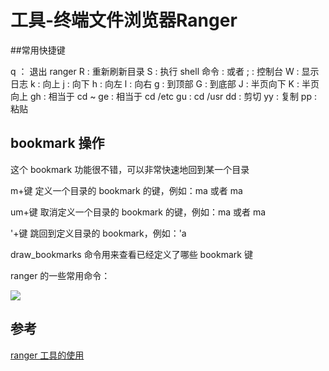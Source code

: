 # 工具-终端文件浏览器Ranger

##常用快捷键


q ： 退出 ranger
R : 重新刷新目录
S : 执行 shell 命令
: 或者 ; : 控制台
W : 显示日志
k : 向上
j : 向下
h : 向左
l : 向右
g : 到顶部
G : 到底部
J : 半页向下
K : 半页向上
gh : 相当于 cd ~
ge : 相当于 cd /etc
gu : cd /usr
dd : 剪切
yy : 复制
pp : 粘贴


## bookmark 操作
这个 bookmark 功能很不错，可以非常快速地回到某一个目录

m+键 定义一个目录的 bookmark 的键，例如：ma 或者 ma

um+键 取消定义一个目录的 bookmark 的键，例如：ma 或者 ma

'+键 跳回到定义目录的 bookmark，例如：'a

draw_bookmarks 命令用来查看已经定义了哪些 bookmark 键

ranger 的一些常用命令：


![](https://pic-mike.oss-cn-hongkong.aliyuncs.com/Blog/20220913110625.png)



## 参考


[ranger 工具的使用](https://www.52gvim.com/post/ranger-tool-usage)